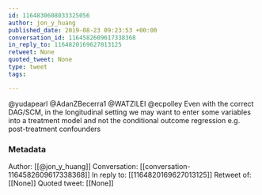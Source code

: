 ```yaml
---
id: 1164830608033325056
author: jon_y_huang
published_date: 2019-08-23 09:23:53 +00:00
conversation_id: 1164582609617338368
in_reply_to: 1164820169627013125
retweet: None
quoted_tweet: None
type: tweet
tags:

---
```


@yudapearl @AdanZBecerra1 @WATZILEI @ecpolley Even with the correct DAG/SCM, in the longitudinal setting we may want to enter some variables into a treatment model and not the conditional outcome regression e.g. post-treatment confounders

### Metadata

Author: [[@jon_y_huang]]
Conversation: [[conversation-1164582609617338368]]
In reply to: [[1164820169627013125]]
Retweet of: [[None]]
Quoted tweet: [[None]]
